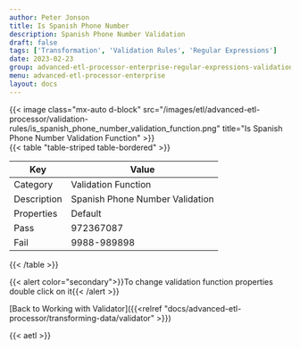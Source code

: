 ```yaml
---
author: Peter Jonson
title: Is Spanish Phone Number
description: Spanish Phone Number Validation
draft: false
tags: ['Transformation', 'Validation Rules', 'Regular Expressions']
date: 2023-02-23
group: advanced-etl-processor-enterprise-regular-expressions-validation
menu: advanced-etl-processor-enterprise
layout: docs
---
```


{{< image class="mx-auto d-block"  src="/images/etl/advanced-etl-processor/validation-rules/is_spanish_phone_number_validation_function.png" title="Is Spanish Phone Number Validation Function" >}}
\
{{< table "table-striped table-bordered" >}}

| Key         | Value                           |
| ----------- | ------------------------------- |
| Category    | Validation Function             |
| Description | Spanish Phone Number Validation |
| Properties  | Default                         |
| Pass        | 972367087                       |
| Fail        | 9988-989898                     |

{{< /table >}}

{{< alert color="secondary">}}To change validation function properties double click on it{{< /alert >}}

[Back to Working with Validator]({{<relref "docs/advanced-etl-processor/transforming-data/validator" >}})

{{< aetl >}}
